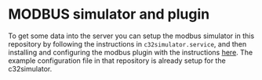 # MODBUS simulator and plugin
To get some data into the server you can setup the modbus simulator in this repository by following the instructions in `c32simulator.service`, and then installing and configuring the modbus plugin with the instructions [here](https://github.com/codekilo/signalk-modbus-plugin). The example configuration file in that repository is already setup for the c32simulator.
